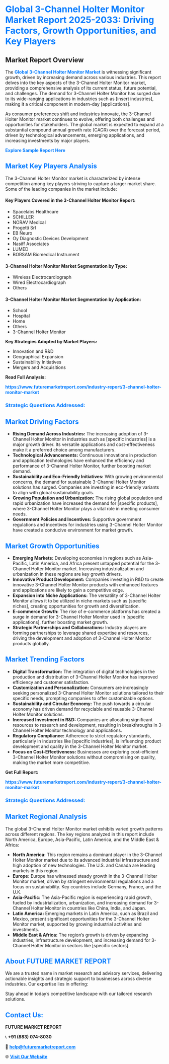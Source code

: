 <h1 style="color: #007BFF;">Global 3-Channel Holter Monitor Market Report 2025-2033: Driving Factors, Growth Opportunities, and Key Players</h1>

<section id="overview">
<h2>Market Report Overview</h2>
<p>The <a href="https://www.futuremarketreport.com/industry-report/3-channel-holter-monitor-market" style="color: #007BFF; text-decoration: none;"><strong>Global 3-Channel Holter Monitor Market</strong></a> is witnessing significant growth, driven by increasing demand across various industries. This report delves into the key aspects of the 3-Channel Holter Monitor market, providing a comprehensive analysis of its current status, future potential, and challenges. The demand for 3-Channel Holter Monitor has surged due to its wide-ranging applications in industries such as [insert industries], making it a critical component in modern-day [applications].</p>
<p>As consumer preferences shift and industries innovate, the 3-Channel Holter Monitor market continues to evolve, offering both challenges and opportunities for stakeholders. The global market is expected to expand at a substantial compound annual growth rate (CAGR) over the forecast period, driven by technological advancements, emerging applications, and increasing investments by major players.</p>
</section>

<section id="overview">
<p><a href="https://www.futuremarketreport.com/request-sample/reportId=123587" style="color: #007BFF; text-decoration: none;"><strong>Explore Sample Report Here</strong></a></p>
</section>

<section id="key-players">
<h2 style="color: #007BFF;">Market Key Players Analysis</h2>
<p>The 3-Channel Holter Monitor market is characterized by intense competition among key players striving to capture a larger market share. Some of the leading companies in the market include:</p>
<h4>Key Players Covered in the 3-Channel Holter Monitor Report:</h4>
<ul><li>Spacelabs Healthcare</li><li>SCHILLER</li><li>NORAV Medical</li><li>Progetti Srl</li><li>EB Neuro</li><li>Oy Diagnostic Devices Development</li><li>Nasiff Associates</li><li>LUMED</li><li>BORSAM Biomedical Instrument</li></ul>
<h4>3-Channel Holter Monitor Market Segmentation by Type:</h4>
<ul><li>Wireless Electrocardiograph</li><li>Wired Electrocardiograph</li><li>Others</li></ul>

<h4>3-Channel Holter Monitor Market Segmentation by Application:</h4>
<ul><li>School</li><li>Hospital</li><li>Home</li><li>Others</li><li>3-Channel Holter Monitor</li></ul>
<p><strong>Key Strategies Adopted by Market Players:</strong></p>
<ul>
<li>Innovation and R&D</li>
<li>Geographical Expansion</li>
<li>Sustainability Initiatives</li>
<li>Mergers and Acquisitions</li>
</ul>
</section>

<section>
<p><strong>Read Full Analysis: </strong></p><a href="https://www.futuremarketreport.com/industry-report/3-channel-holter-monitor-market" style="color: #007BFF; text-decoration: none;"><strong>https://www.futuremarketreport.com/industry-report/3-channel-holter-monitor-market</strong></a>
<h3 style="color: #007BFF;">Strategic Questions Addressed:</h3>
</section>

<section id="driving-factors">
<h2 style="color: #007BFF;">Market Driving Factors</h2>
<ul>
<li><strong>Rising Demand Across Industries:</strong> The increasing adoption of 3-Channel Holter Monitor in industries such as [specific industries] is a major growth driver. Its versatile applications and cost-effectiveness make it a preferred choice among manufacturers.</li>
<li><strong>Technological Advancements:</strong> Continuous innovations in production and application technologies have enhanced the efficiency and performance of 3-Channel Holter Monitor, further boosting market demand.</li>
<li><strong>Sustainability and Eco-Friendly Initiatives:</strong> With growing environmental concerns, the demand for sustainable 3-Channel Holter Monitor solutions has surged. Companies are investing in eco-friendly variants to align with global sustainability goals.</li>
<li><strong>Growing Population and Urbanization:</strong> The rising global population and rapid urbanization have increased the demand for [specific products], where 3-Channel Holter Monitor plays a vital role in meeting consumer needs.</li>
<li><strong>Government Policies and Incentives:</strong> Supportive government regulations and incentives for industries using 3-Channel Holter Monitor have created a conducive environment for market growth.</li>
</ul>
</section>

<section id="growth-opportunities">
<h2 style="color: #007BFF;">Market Growth Opportunities</h2>
<ul>
<li><strong>Emerging Markets:</strong> Developing economies in regions such as Asia-Pacific, Latin America, and Africa present untapped potential for the 3-Channel Holter Monitor market. Increasing industrialization and urbanization in these regions are key growth drivers.</li>
<li><strong>Innovative Product Development:</strong> Companies investing in R&D to create innovative 3-Channel Holter Monitor products with enhanced features and applications are likely to gain a competitive edge.</li>
<li><strong>Expansion into Niche Applications:</strong> The versatility of 3-Channel Holter Monitor allows it to be utilized in niche markets such as [specific niches], creating opportunities for growth and diversification.</li>
<li><strong>E-commerce Growth:</strong> The rise of e-commerce platforms has created a surge in demand for 3-Channel Holter Monitor used in [specific applications], further boosting market growth.</li>
<li><strong>Strategic Partnerships and Collaborations:</strong> Industry players are forming partnerships to leverage shared expertise and resources, driving the development and adoption of 3-Channel Holter Monitor products globally.</li>
</ul>
</section>

<section id="trending-factors">
<h2 style="color: #007BFF;">Market Trending Factors</h2>
<ul>
<li><strong>Digital Transformation:</strong> The integration of digital technologies in the production and distribution of 3-Channel Holter Monitor has improved efficiency and customer satisfaction.</li>
<li><strong>Customization and Personalization:</strong> Consumers are increasingly seeking personalized 3-Channel Holter Monitor solutions tailored to their specific needs, prompting companies to offer customizable options.</li>
<li><strong>Sustainability and Circular Economy:</strong> The push towards a circular economy has driven demand for recyclable and reusable 3-Channel Holter Monitor solutions.</li>
<li><strong>Increased Investment in R&D:</strong> Companies are allocating significant resources to research and development, resulting in breakthroughs in 3-Channel Holter Monitor technology and applications.</li>
<li><strong>Regulatory Compliance:</strong> Adherence to strict regulatory standards, particularly in industries like [specific industries], is influencing product development and quality in the 3-Channel Holter Monitor market.</li>
<li><strong>Focus on Cost-Effectiveness:</strong> Businesses are exploring cost-efficient 3-Channel Holter Monitor solutions without compromising on quality, making the market more competitive.</li>
</ul>
</section>

<section>
<p><strong>Get Full Report: </strong></p><a href="https://www.futuremarketreport.com/industry-report/3-channel-holter-monitor-market" style="color: #007BFF; text-decoration: none;"><strong>https://www.futuremarketreport.com/industry-report/3-channel-holter-monitor-market</strong></a>
<h3 style="color: #007BFF;">Strategic Questions Addressed:</h3>
</section>


<section id="regional-analysis">
<h2 style="color: #007BFF;">Market Regional Analysis</h2>
<p>The global 3-Channel Holter Monitor market exhibits varied growth patterns across different regions. The key regions analyzed in this report include North America, Europe, Asia-Pacific, Latin America, and the Middle East & Africa:</p>
<ul>
<li><strong>North America:</strong> This region remains a dominant player in the 3-Channel Holter Monitor market due to its advanced industrial infrastructure and high adoption of new technologies. The U.S. and Canada are leading markets in this region.</li>
<li><strong>Europe:</strong> Europe has witnessed steady growth in the 3-Channel Holter Monitor market, driven by stringent environmental regulations and a focus on sustainability. Key countries include Germany, France, and the U.K.</li>
<li><strong>Asia-Pacific:</strong> The Asia-Pacific region is experiencing rapid growth, fueled by industrialization, urbanization, and increasing demand for 3-Channel Holter Monitor in countries like China, India, and Japan.</li>
<li><strong>Latin America:</strong> Emerging markets in Latin America, such as Brazil and Mexico, present significant opportunities for the 3-Channel Holter Monitor market, supported by growing industrial activities and investments.</li>
<li><strong>Middle East & Africa:</strong> The region’s growth is driven by expanding industries, infrastructure development, and increasing demand for 3-Channel Holter Monitor in sectors like [specific sectors].</li>
</ul>
</section>

<footer>
<h2 style="color: #007BFF;">About FUTURE MARKET REPORT</h2>
<p>We are a trusted name in market research and advisory services, delivering actionable insights and strategic support to businesses across diverse industries. Our expertise lies in offering:</p>

<p>Stay ahead in today’s competitive landscape with our tailored research solutions.</p>

<h2 style="color: #007BFF;">Contact Us:</h2>
<p><strong>FUTURE MARKET REPORT</strong></p>
<p>📞 <strong>+91 (883) 074-8030</strong></p>
<p>📧 <strong><a href="mailto:help@futuremarketreport.com" style="color: #007BFF;">help@futuremarketreport.com</a></strong></p>
<p>🌐 <strong><a href="https://www.futuremarketreport.com/" style="color: #007BFF;">Visit Our Website</a></strong></p>
</footer>